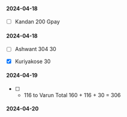 #### 2024-04-18
- [ ] Kandan 200 Gpay

#### 2024-04-18
- [ ] Ashwant 304 30
- [x] Kuriyakose 30


#### 2024-04-19
- [ ]  - 116 to Varun
Total 160 + 116 + 30 = 306

#### 2024-04-20

